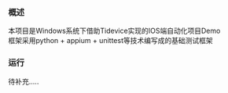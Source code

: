 ### 概述
本项目是Windows系统下借助Tidevice实现的IOS端自动化项目Demo<br>
框架采用python + appium + unittest等技术编写成的基础测试框架

### 运行
待补充.....

